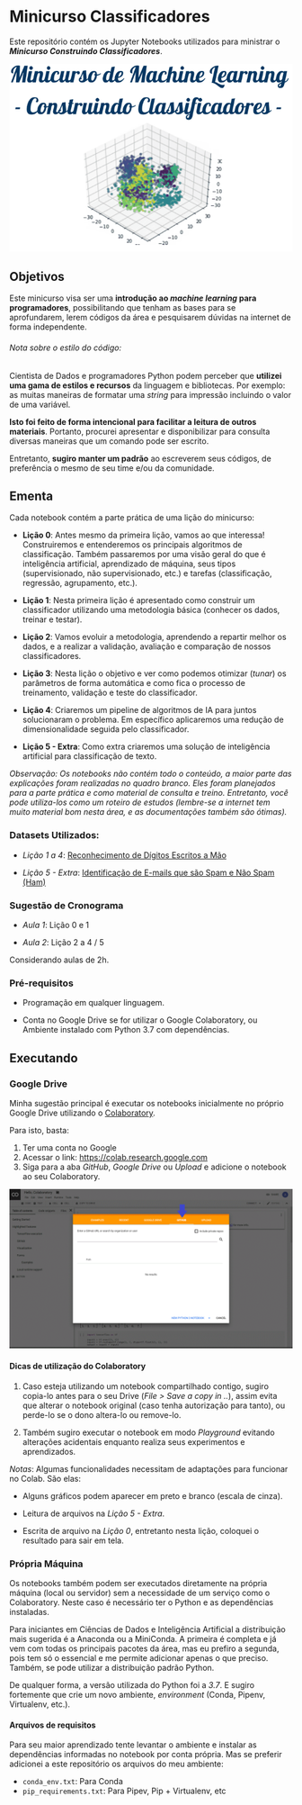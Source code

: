 # Minicurso Classificadores

Este repositório contém os Jupyter Notebooks utilizados para ministrar o ***Minicurso Construindo Classificadores***.

![Anúncio Minicurso](https://raw.githubusercontent.com/accardoso/minicurso_classificadores/master/img/MC_Classificadores_Anuncio.gif)

## Objetivos

Este minicurso visa ser uma **introdução ao *machine learning* para programadores**, possibilitando que tenham as bases para se aprofundarem, lerem códigos da área e pesquisarem dúvidas na internet de forma independente.

###### *Nota sobre o estilo do código*:

Cientista de Dados e programadores Python podem perceber que **utilizei uma gama de estilos e recursos** da linguagem e bibliotecas.  Por exemplo: as muitas maneiras de formatar uma *string* para impressão incluindo o valor de uma variável.

**Isto foi feito de forma intencional para facilitar a leitura de outros materiais**. Portanto, procurei apresentar e disponibilizar para consulta diversas maneiras que um comando pode ser escrito.

Entretanto, **sugiro manter um padrão** ao escreverem seus códigos, de preferência o mesmo de seu time e/ou da comunidade.

## Ementa

Cada notebook contém a parte prática de uma lição do minicurso:

- **Lição 0**: Antes mesmo da primeira lição, vamos ao que interessa! Construiremos e entenderemos os principais algoritmos de classificação. Também passaremos por uma visão geral do que é inteligência artificial, aprendizado de máquina, seus tipos (supervisionado, não supervisionado, etc.) e tarefas (classificação, regressão, agrupamento, etc.).

- **Lição 1**: Nesta primeira lição é apresentado como construir um classificador utilizando uma metodologia básica (conhecer os dados, treinar e testar).

- **Lição 2**: Vamos evoluir a metodologia, aprendendo a repartir melhor os dados, e a realizar a validação, avaliação e comparação de nossos classificadores.

- **Lição 3**: Nesta lição o objetivo e ver como podemos otimizar (*tunar*) os parâmetros de forma automática e como fica o processo de treinamento, validação e teste do classificador.

- **Lição 4**: Criaremos um pipeline de algoritmos de IA para juntos solucionaram o problema. Em específico aplicaremos uma redução de dimensionalidade seguida pelo classificador.

- **Lição 5 - Extra**: Como extra criaremos uma solução de inteligência artificial para classificação de texto.

*Observação: Os notebooks não contém todo o conteúdo, a maior parte das explicações foram realizadas no quadro branco. Eles foram planejados para a parte prática e como material de consulta e treino. Entretanto, você pode utiliza-los como um roteiro de estudos (lembre-se a internet tem muito material bom nesta área, e as documentações também são ótimas).*

### Datasets Utilizados:

- *Lição 1 a 4*: [Reconhecimento de Dígitos Escritos a Mão](https://scikit-learn.org/stable/modules/generated/sklearn.datasets.load_digits.html#sklearn.datasets.load_digits)

- *Lição 5 - Extra*: [Identificação de E-mails que são Spam e Não Spam (Ham)](http://www.esp.uem.es/jmgomez/smsspamcorpus/)

### Sugestão de Cronograma

- *Aula 1*: Lição 0 e 1

- *Aula 2*: Lição 2 a 4 / 5

Considerando aulas de 2h.

### Pré-requisitos

- Programação em qualquer linguagem.

- Conta no Google Drive se for utilizar o Google Colaboratory, ou Ambiente instalado com Python 3.7 com dependências.

## Executando

### Google Drive
Minha sugestão principal é executar os notebooks inicialmente no próprio Google Drive utilizando o [Colaboratory](https://colab.research.google.com).

Para isto, basta:
1. Ter uma conta no Google
2. Acessar o link: https://colab.research.google.com
3. Siga para a aba *GitHub*, *Google Drive* ou *Upload* e adicione o notebook ao seu Colaboratory.

![Enviando notebook para Colab](https://raw.githubusercontent.com/accardoso/minicurso_classificadores/master/img/colab.gif)

#### Dicas de utilização do Colaboratory

1. Caso esteja utilizando um notebook compartilhado contigo, sugiro copia-lo antes para o seu Drive (*File > Save a copy in ..*), assim evita que alterar o notebook original (caso tenha autorização para tanto), ou perde-lo se o dono altera-lo ou remove-lo.

3. Também sugiro executar o notebook em modo *Playground* evitando alterações acidentais enquanto realiza seus experimentos e aprendizados.

*Notas*: Algumas funcionalidades necessitam de adaptações para funcionar no Colab. São elas:

- Alguns gráficos podem aparecer em preto e branco (escala de cinza).

- Leitura de arquivos na *Lição 5 - Extra*.

- Escrita de arquivo na *Lição 0*, entretanto nesta lição, coloquei o resultado para sair em tela.

### Própria Máquina

Os notebooks também podem ser executados diretamente na própria máquina (local ou servidor) sem a necessidade de um serviço como o Colaboratory. Neste caso é necessário ter o Python e as dependências instaladas.

Para iniciantes em Ciências de Dados e Inteligência Artificial a distribuição mais sugerida é a Anaconda ou a MiniConda. A primeira é completa e já vem com todas os principais pacotes da área, mas eu prefiro a segunda, pois tem só o essencial e me permite adicionar apenas o que preciso. Também, se pode utilizar a distribuição padrão Python.

De qualquer forma, a versão utilizada do Python foi a *3.7*. E sugiro fortemente que crie um novo ambiente, *environment* (Conda, Pipenv, Virtualenv, etc.).

#### Arquivos de requisitos

Para seu maior aprendizado tente levantar o ambiente e instalar as dependências informadas no notebook por conta própria. Mas se preferir adicionei a este repositório os arquivos do meu ambiente:

- `conda_env.txt`:  Para Conda
- `pip_requirements.txt`: Para Pipev, Pip + Virtualenv, etc
